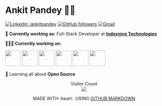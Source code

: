 # Ankit Pandey 👨‍💻

[![Linkedin: iankitpandey](https://img.shields.io/badge/-iankitpandey-blue?style=flat-square&logo=Linkedin&logoColor=white&link=https://www.linkedin.com/in/iankitpandey/)](https://www.linkedin.com/in/iankitpandey/)
[![GitHub followers](https://img.shields.io/github/followers/ankit-indexnine.svg?style=social&label=Follow&maxAge=2592000)](https://github.com/ankit-indexnine?tab=followers)
[![Gmail](https://img.shields.io/badge/-Gmail-c14438?style=flat&logo=Gmail&logoColor=white)](mailto:ankit.pandey@indexnine.com)

**💼 Currently working as:** Full-Stack Developer at <a href="https://www.indexnine.com/" target="_blank"><b>Indexnine Technologies</b></a>

**👨🏻‍💻 Currently working on:** 

<code><a href="https://reactjs.org/" target="_blank"><img height="50" src="https://upload.wikimedia.org/wikipedia/commons/a/a7/React-icon.svg"></a></code>
<code><a href="https://redux.js.org/" target="_blank"><img height="50" src="https://raw.githubusercontent.com/reduxjs/redux/master/logo/logo.svg"></a></code>
<code><a href="https://developer.mozilla.org/en-US/docs/Web/JavaScript" target="_blank"><img height="50" src="https://b.kisscc0.com/20180815/zlq/kisscc0-computer-icons-logo-brand-javascript-angle-js-5b741783856f77.0690615715343348515466.png"></a></code>
<code><a href="https://nodejs.org/" target="_blank"><img height="50" src="https://nodejs.org/static/images/logos/nodejs-new-pantone-black.svg"></a></code>
<code><a href="https://aws.amazon.com/" target="_blank"><img height="50" src="https://upload.wikimedia.org/wikipedia/commons/9/93/Amazon_Web_Services_Logo.svg"></a></code>
<code><a href="https://www.docker.com/" target="_blank"><img height="50" src="https://www.docker.com/sites/default/files/d8/styles/role_icon/public/2019-07/Docker-Logo-White-RGB_Moby.png?itok=VwIPWvAs"></a></code>

<!-- ![Ankit's github stats](https://github-readme-stats.vercel.app/api?username=ankit-indexnine&count_private=true&show_icons=true&line_height=30&theme=tokyonight) -->

🌱 Learning all about **Open Source**

<p align="center"> 
  Visitor Count<br>
  <img src="https://profile-counter.glitch.me/ankit-indexnine/count.svg" />
</p>

<p align="center">
  MADE WITH :heart: &nbsp;USING <a href="https://github.com/github/markup">GITHUB MARKDOWN</a>
</p>
